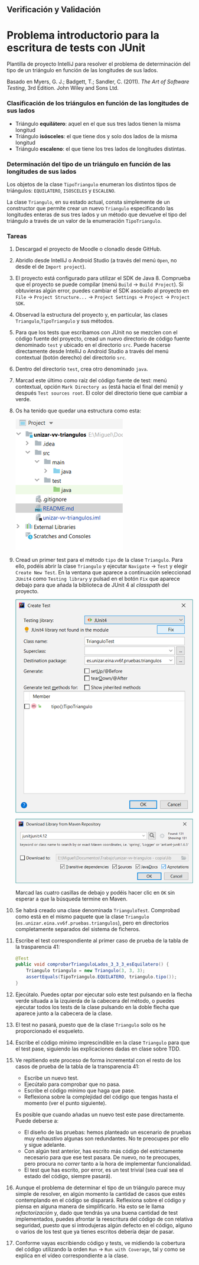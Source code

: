 ## Verificación y Validación
# Problema introductorio para la escritura de tests con JUnit

Plantilla de proyecto IntelliJ para resolver el problema de 
determinación del tipo de un triángulo en función de las
longitudes de sus lados.

Basado en Myers, G. J.; Badgett, T.; Sandler, C. (2011). 
_The Art of Software Testing_, 3rd Edition. John Wiley and Sons Ltd.


### Clasificación de los triángulos en función de las longitudes de sus lados

- Triángulo **equilátero**: aquel en el que sus tres lados tienen la misma longitud
- Triángulo **isósceles**: el que tiene dos y solo dos lados de la misma longitud
- Triángulo **escaleno**: el que tiene los tres lados de longitudes distintas.


### Determinación del tipo de un triángulo en función de las longitudes de sus lados

Los objetos de la clase `TipoTriangulo` enumeran los distintos
tipos de triángulos: `EQUILATERO`, `ISOSCELES` y `ESCALENO`.

La clase `Triangulo`, en su estado actual, consta simplemente de
un constructor que permite crear un nuevo `Triangulo` especificando
las longitudes enteras de sus tres lados y un método que devuelve el
tipo del triángulo a través de un valor de la enumeración 
`TipoTriangulo`. 


### Tareas

 1. Descargad el proyecto de Moodle o clonadlo desde GitHub.
 2. Abridlo desde IntelliJ o Android Studio (a través del menú `Open`, no desde el de `Import project`).
 2. El proyecto está configurado para utilizar el SDK de Java 8. Comprueba que el proyecto se puede compilar
    (menú `Build` → `Build Project`). Si obtuvieras algún error, puedes cambiar el SDK asociado al proyecto en
    `File` → `Project Structure...` → `Project Settings` → `Project` → `Project SDK`. 
 3. Observad la estructura del proyecto y, en particular, las clases `Triangulo`,`TipoTriangulo` y sus métodos.
 4. Para que los tests que escribamos con JUnit no se mezclen con el código fuente del proyecto,
    cread un nuevo directorio de código fuente denominado `test` y ubicado en el directorio `src`.
    Puede hacerse directamente desde IntelliJ o Android Studio a través del menú contextual (botón derecho) del
    directorio `src`.
 5. Dentro del directorio `test`, crea otro denominado `java`.
 6. Marcad este último como raíz del código fuente de test: menú contextual, opción `Mark Directory as` (está
    hacia el final del menú) y después `Test sources root`. El color del directorio tiene que cambiar a verde.
 7. Os ha tenido que quedar una estructura como esta:
 
    ![Estructura del proyecto](docs/project-structure.png)
 
 8. Cread un primer test para el método `tipo` de la clase `Triangulo`. Para ello, podéis abrir la clase
    `Triangulo` y ejecutar `Navigate` → `Test` y elegir `Create New Test`. En la ventana que aparece a continuación
	seleccionad `JUnit4` como `Testing library` y pulsad en el botón `Fix` que aparece debajo para que añada la
	biblioteca de JUnit 4 al _classpath_ del proyecto.
	
	![Diálogo de la creación del primer test](docs/create-test.png)
	
	![Descarga de JUnit 4 desde el repositorio de Maven](docs/downloading-junit4.png)
	
	Marcad las cuatro casillas de debajo y podéis hacer clic en `OK` sin esperar a que la búsqueda termine en Maven.
	
 9. Se habrá creado una clase denominada `TrianguloTest`. Comprobad como está en el mismo paquete que la clase 
    `Triangulo` (`es.unizar.eina.vv6f.pruebas.triangulos`), pero en directorios completamente separados del sistema
	de ficheros.
	
10. Escribe el test correspondiente al primer caso de prueba de la tabla de la trasparencia 41: 

	```java
    @Test
    public void comprobarTrianguloLados_3_3_3_esEquilatero() {
		Triangulo triangulo = new Triangulo(3, 3, 3);
		assertEquals(TipoTriangulo.EQUILATERO, triangulo.tipo());
	}
	```
11. Ejecútalo. Puedes optar por ejecutar solo este test pulsando en la flecha verde situada a la izquierda de la
    cabecera del método, o puedes ejecutar todos los tests de la clase pulsando en la doble flecha que aparece 
	junto a la cabecera de la clase.
	
12. El test no pasará, puesto que de la clase `Triangulo` solo os he proporcionado el esqueleto.

13. Escribe el código mínimo imprescindible en la clase `Triangulo` para que el test pase, siguiendo las explicaciones
    dadas en clase sobre TDD.

14. Ve repitiendo este proceso de forma incremental con el resto de los casos de prueba de la tabla de la
    transparencia 41:
	- Escribe un nuevo test.
	- Ejecútalo para comprobar que no pasa.
    - Escribe el código mínimo que haga que pase.
    - Reflexiona sobre la complejidad del código que tengas hasta el momento (ver el punto siguiente).

	Es posible que cuando añadas un nuevo test este pase directamente. Puede deberse a:
	- El diseño de las pruebas: hemos planteado un escenario de pruebas muy exhaustivo algunas son redundantes.
	  No te preocupes por ello y sigue adelante. 
	- Con algún test anterior, has escrito más código del estrictamente necesario para que ese test pasara. De
	  nuevo, no te preocupes, pero procura no _correr_ tanto a la hora de implementar funcionalidad.
	- El test que has escrito, por error, es un test trivial (sea cual sea el estado del código, siempre pasará).
	
15. Aunque el problema de determinar el tipo de un triángulo parece muy simple de resolver, en algún momento la
    cantidad de casos que estés contemplando en el código se disparará. Reflexiona sobre el código y piensa en
    alguna manera de simplificarlo. Ha esto se le llama _refactorización_ y, dado que tendrás ya una buena
    cantidad de test implementados, puedes afrontar la reescritura del código de con relativa seguridad, puesto
    que si introdujeras algún defecto en el código, alguno o varios de los test que ya tienes escritos debería
    dejar de pasar.
    
16. Conforme vayas escribiendo código y tests, ve midiendo la cobertura del código utilizando la orden
    `Run` → `Run with Coverage`, tal y como se explica en el vídeo correspondiente a la clase.
